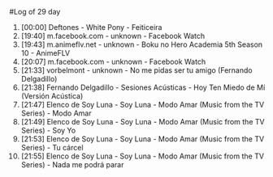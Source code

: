 #Log of 29 day

1. [00:00] Deftones - White Pony - Feiticeira
1. [19:40] m.facebook.com - unknown - Facebook Watch
1. [19:43] m.animeflv.net - unknown - Boku no Hero Academia 5th Season 10 - AnimeFLV
1. [20:07] m.facebook.com - unknown - Facebook Watch
1. [21:33] vorbelmont - unknown - No me pidas ser tu amigo (Fernando Delgadillo)
1. [21:38] Fernando Delgadillo - Sesiones Acústicas - Hoy Ten Miedo de Mí (Versión Acústica)
1. [21:47] Elenco de Soy Luna - Soy Luna - Modo Amar (Music from the TV Series) - Modo Amar
1. [21:49] Elenco de Soy Luna - Soy Luna - Modo Amar (Music from the TV Series) - Soy Yo
1. [21:53] Elenco de Soy Luna - Soy Luna - Modo Amar (Music from the TV Series) - Tu cárcel
1. [21:55] Elenco de Soy Luna - Soy Luna - Modo Amar (Music from the TV Series) - Nada me podrá parar
